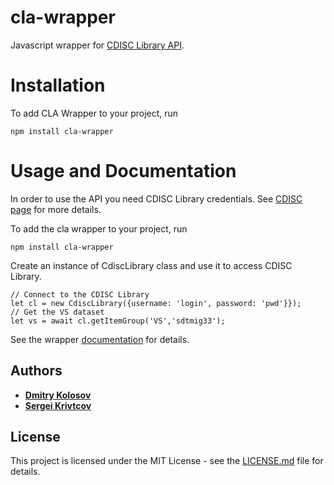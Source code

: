 cla-wrapper
===========
Javascript wrapper for [CDISC Library API](https://www.cdisc.org/cdisc-library/api-documentation#/).
# Installation
To add CLA Wrapper to your project, run
```
npm install cla-wrapper
```
# Usage and Documentation
In order to use the API you need CDISC Library credentials. See [CDISC page](https://www.cdisc.org/cdisc-library) for more details.

To add the cla wrapper to your project, run
```
npm install cla-wrapper
```
Create an instance of CdiscLibrary class and use it to access CDISC Library.
```
// Connect to the CDISC Library
let cl = new CdiscLibrary({username: 'login', password: 'pwd'}});
// Get the VS dataset
let vs = await cl.getItemGroup('VS','sdtmig33');
```
See the wrapper [documentation](https://defineeditor.github.io/cla-wrapper/index.html) for details.

## Authors

* [**Dmitry Kolosov**](https://www.linkedin.com/in/dmitry-kolosov-91751413/)
* [**Sergei Krivtcov**](https://www.linkedin.com/in/sergey-krivtsov-677419b4/)

## License

This project is licensed under the MIT License - see the [LICENSE.md](LICENSE.md) file for details.
